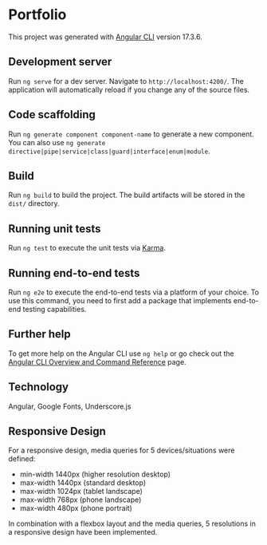 # Portfolio

This project was generated with [Angular CLI](https://github.com/angular/angular-cli) version 17.3.6.

## Development server

Run `ng serve` for a dev server. Navigate to `http://localhost:4200/`. The application will automatically reload if you change any of the source files.

## Code scaffolding

Run `ng generate component component-name` to generate a new component. You can also use `ng generate directive|pipe|service|class|guard|interface|enum|module`.

## Build

Run `ng build` to build the project. The build artifacts will be stored in the `dist/` directory.

## Running unit tests

Run `ng test` to execute the unit tests via [Karma](https://karma-runner.github.io).

## Running end-to-end tests

Run `ng e2e` to execute the end-to-end tests via a platform of your choice. To use this command, you need to first add a package that implements end-to-end testing capabilities.

## Further help

To get more help on the Angular CLI use `ng help` or go check out the [Angular CLI Overview and Command Reference](https://angular.io/cli) page.

## Technology

Angular, Google Fonts, Underscore.js

## Responsive Design

For a responsive design, media queries for 5 devices/situations were defined:
- min-width 1440px (higher resolution desktop)
- max-width 1440px (standard desktop)
- max-width 1024px (tablet landscape)
- max-width 768px (phone landscape)
- max-width 480px (phone portrait)

In combination with a flexbox layout and the media queries, 5 resolutions in a responsive design have been implemented.

